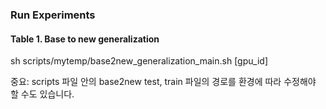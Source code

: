 ### Run Experiments
#### Table 1. Base to new generalization 

sh scripts/mytemp/base2new_generalization_main.sh [gpu_id]

중요: scripts 파일 안의 base2new test, train 파일의 경로를 환경에 따라 수정해야 할 수도 있습니다.
